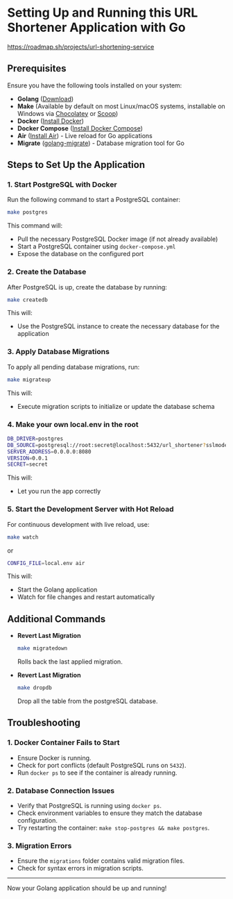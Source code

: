 # Setting Up and Running this URL Shortener Application with Go

https://roadmap.sh/projects/url-shortening-service

## Prerequisites

Ensure you have the following tools installed on your system:

- **Golang** ([Download](https://go.dev/dl/))
- **Make** (Available by default on most Linux/macOS systems, installable on Windows via [Chocolatey](https://chocolatey.org/) or [Scoop](https://scoop.sh/))
- **Docker** ([Install Docker](https://docs.docker.com/get-docker/))
- **Docker Compose** ([Install Docker Compose](https://docs.docker.com/compose/install/))
- **Air** ([Install Air](https://github.com/cosmtrek/air)) - Live reload for Go applications
- **Migrate** ([golang-migrate](https://github.com/golang-migrate/migrate)) - Database migration tool for Go

## Steps to Set Up the Application

### 1. Start PostgreSQL with Docker

Run the following command to start a PostgreSQL container:

```sh
make postgres
```

This command will:

- Pull the necessary PostgreSQL Docker image (if not already available)
- Start a PostgreSQL container using `docker-compose.yml`
- Expose the database on the configured port

### 2. Create the Database

After PostgreSQL is up, create the database by running:

```sh
make createdb
```

This will:

- Use the PostgreSQL instance to create the necessary database for the application

### 3. Apply Database Migrations

To apply all pending database migrations, run:

```sh
make migrateup
```

This will:

- Execute migration scripts to initialize or update the database schema

### 4. Make your own local.env in the root

```sh
DB_DRIVER=postgres
DB_SOURCE=postgresql://root:secret@localhost:5432/url_shortener?sslmode=disable
SERVER_ADDRESS=0.0.0.0:8080
VERSION=0.0.1
SECRET=secret
```

This will:

- Let you run the app correctly

### 5. Start the Development Server with Hot Reload

For continuous development with live reload, use:

```sh
make watch
```

or

```sh
CONFIG_FILE=local.env air
```

This will:

- Start the Golang application
- Watch for file changes and restart automatically

## Additional Commands

- **Revert Last Migration**

  ```sh
  make migratedown
  ```

  Rolls back the last applied migration.

- **Revert Last Migration**

  ```sh
  make dropdb
  ```

  Drop all the table from the postgreSQL database.

## Troubleshooting

### 1. Docker Container Fails to Start

- Ensure Docker is running.
- Check for port conflicts (default PostgreSQL runs on `5432`).
- Run `docker ps` to see if the container is already running.

### 2. Database Connection Issues

- Verify that PostgreSQL is running using `docker ps`.
- Check environment variables to ensure they match the database configuration.
- Try restarting the container: `make stop-postgres && make postgres`.

### 3. Migration Errors

- Ensure the `migrations` folder contains valid migration files.
- Check for syntax errors in migration scripts.

---

Now your Golang application should be up and running!